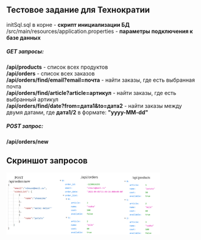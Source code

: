<h2>Тестовое задание для Технократии</h2>

initSql.sql в корне - __скрипт инициализации БД__  
/src/main/resources/application.properties - __параметры подключения к базе данных__

<h5>GET запросы:  </h5>

__/api/products__ - список всех продуктов  
__/api/orders__ - список всех заказов  
__/api/orders/find/email?email=почта__ - найти заказы, где есть выбранная почта  
__/api/orders/find/article?article=артикул__ - найти заказы, где есть выбранный артикул  
__/api/orders/find/date?from=дата1&to=дата2__ - найти заказы между двумя датами, где __дата1/2__ в формате: __"yyyy-MM-dd"__

<h5>POST запрос:  </h5>

__/api/orders/new__


<h2>Скриншот запросов</h2>
<div display="grid">
  <img width="80%" height="auto" src="/img/requests.png"/>
</div>
